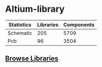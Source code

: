# Altium-library

| Statistics |  Libraries  |  Components  |
|---|---|---|
|  Schematic | 205 | 5709 |
|        Pcb | 96 | 3504 |

## [Browse Libraries](https://s0hey1.github.io/Altium-Library)